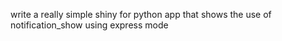 write a really simple shiny for python app that shows the use of notification_show using express mode